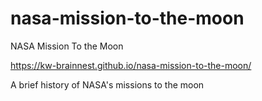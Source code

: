 # nasa-mission-to-the-moon
NASA Mission To the Moon

https://kw-brainnest.github.io/nasa-mission-to-the-moon/

A brief history of NASA's missions to the moon
